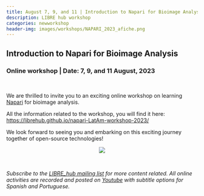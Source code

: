 ```yaml
---
title: August 7, 9, and 11 | Introduction to Napari for Bioimage Analysis
description: LIBRE hub workshop
categories: newworkshop
header-img: images/workshops/NAPARI_2023_afiche.png
---
```


## Introduction to Napari for Bioimage Analysis

### Online workshop | Date: 7, 9, and 11 August, 2023

<br>

We are thrilled to invite you to an exciting online workshop on learning [Napari](https://napari.org/stable/) for bioimage analysis.

All the information related to the workshop, you will find it here: https://librehub.github.io/napari-LatAm-workshop-2023/ 

We look forward to seeing you and embarking on this exciting journey together of open-source technologies!

<p align="center">
<img src="{{site.baseurl}}/images/workshops/NAPARI_2023_afiche.png" data-action="zoom">
</p>

<br>

*Subscribe to the [LIBRE_hub mailing list](https://mailchi.mp/2efa11be3d6b/libre_hub) for more content related. All online activities are recorded and posted on [Youtube](https://www.youtube.com/channel/UCKaffupDA8KKrDE0rd668Xw) with subtitle options for Spanish and Portuguese.*

<!--
Spaces are limited, so we encourage you to reserve your spot soon. To register or learn more about the workshop, please fill out [this form](https://docs.google.com/forms/d/e/1FAIpQLSfI1ostEkfJMFc-hXD3nndusale9aa5rmKUgMku31-S73ZzcA/viewform).
-->
